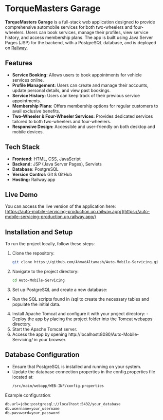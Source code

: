 # TorqueMasters Garage

**TorqueMasters Garage** is a full-stack web application designed to provide comprehensive automobile services for both two-wheelers and four-wheelers. Users can book services, manage their profiles, view service history, and access membership plans. The app is built using Java Server Pages (JSP) for the backend, with a PostgreSQL database, and is deployed on [Railway](https://auto-mobile-servicing-production.up.railway.app/).

## Features

- **Service Booking:** Allows users to book appointments for vehicle services online.
- **Profile Management:** Users can create and manage their accounts, update personal details, and view past bookings.
- **Service History:** Users can keep track of their previous service appointments.
- **Membership Plans:** Offers membership options for regular customers to avail exclusive benefits.
- **Two-Wheeler & Four-Wheeler Services:** Provides dedicated services tailored to both two-wheelers and four-wheelers.
- **Responsive Design:** Accessible and user-friendly on both desktop and mobile devices.

## Tech Stack

- **Frontend:** HTML, CSS, JavaScript
- **Backend:** JSP (Java Server Pages), Servlets
- **Database:** PostgreSQL
- **Version Control:** Git & GitHub
- **Hosting:** Railway.app

## Live Demo

You can access the live version of the application here:  
[https://auto-mobile-servicing-production.up.railway.app/](https://auto-mobile-servicing-production.up.railway.app/)

## Installation and Setup

To run the project locally, follow these steps:

1. Clone the repository:
   ```bash
   git clone https://github.com/AhmadAltamash/Auto-Mobile-Servicing.git
2. Navigate to the project directory:
   ```bash
   cd Auto-Mobile-Servicing
3. Set up PostgreSQL and create a new database:
- Run the SQL scripts found in /sql to create the necessary tables and populate the initial data.
  
4. Install Apache Tomcat and configure it with your project directory:
-Deploy the app by placing the project folder into the Tomcat webapps directory.
5. Start the Apache Tomcat server.
6. Access the app by opening http://localhost:8080/Auto-Mobile-Servicing/ in your browser.

## Database Configuration
- Ensure that PostgreSQL is installed and running on your system.
- Update the database connection properties in the config.properties file located at:
  ```bash
  /src/main/webapp/WEB-INF/config.properties
Example configuration:
```bash
db.url=jdbc:postgresql://localhost:5432/your_database
db.username=your_username
db.password=your_password
